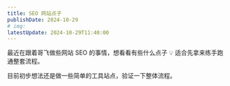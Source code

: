 ```yaml
---
title: SEO 网站点子
publishDate: 2024-10-29
# img:
latestUpdate: 2024-10-29T11:40:00
---
```


最近在跟着哥飞做些网站 SEO 的事情，想看看有些什么点子 💡 适合先拿来练手跑通整套流程。

目前初步想法还是做一些简单的工具站点，验证一下整体流程。
